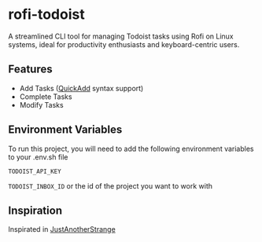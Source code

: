 
# rofi-todoist

A streamlined CLI tool for managing Todoist tasks using Rofi on Linux systems, ideal for productivity enthusiasts and keyboard-centric users.

## Features

- Add Tasks ([QuickAdd](https://todoist.com/es/help/articles/task-quick-add-va4Lhpzz) syntax support)
- Complete Tasks
- Modify Tasks

## Environment Variables

To run this project, you will need to add the following environment variables to your .env.sh file

`TODOIST_API_KEY`

`TODOIST_INBOX_ID` or the id of the project you want to work with

## Inspiration

Inspirated in [JustAnotherStrange](https://github.com/JustAnotherStrange/rofi-todoist)
